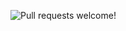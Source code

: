 ![Pull requests welcome!](https://user-images.githubusercontent.com/121322/75947568-a9aade00-5e55-11ea-848e-4deebb3691f6.png)
